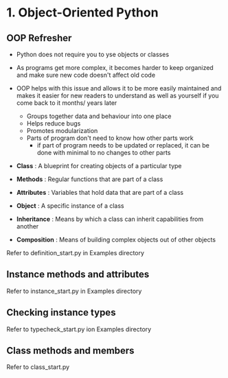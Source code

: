 # 1. Object-Oriented Python

## OOP Refresher
- Python does not require you to yse objects or classes
- As programs get more complex, it becomes harder to keep organized and make sure new code doesn't affect old code
- OOP helps with this issue and allows it to be more easily maintained and makes it easier for new readers to understand as well as yourself if you come back  to it months/ years later
    - Groups together data and behaviour into one place
    - Helps reduce bugs
    - Promotes modularization
    - Parts of program don't need to know how other parts work
        - if part of program needs to be updated or replaced, it can be done with minimal to no changes to other parts
  
- **Class** : A blueprint  for creating objects of a particular type
- **Methods** : Regular functions that are part of a class
- **Attributes** : Variables that hold data that are part of a class
- **Object** : A specific instance of a class
- **Inheritance** : Means by which a class can inherit capabilities from another
- **Composition** : Means of building complex objects out of other objects

Refer to definition_start.py in Examples directory

## Instance methods and attributes
Refer to instance_start.py in Examples directory

## Checking instance types
Refer to typecheck_start.py ion Examples directory

## Class methods and members
Refer to class_start.py




